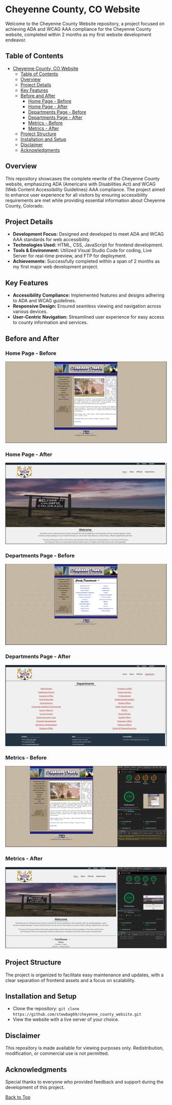 <a id="top"></a>

# Cheyenne County, CO Website
Welcome to the Cheyenne County Website repository, a project focused on achieving ADA and WCAG AAA compliance for the Cheyenne County website, completed within 2 months as my first website development endeavor.

## Table of Contents
- [Cheyenne County, CO Website](#cheyenne-county-co-website)
  - [Table of Contents](#table-of-contents)
  - [Overview](#overview)
  - [Project Details](#project-details)
  - [Key Features](#key-features)
  - [Before and After](#before-and-after)
    - [Home Page - Before](#home-page---before)
    - [Home Page - After](#home-page---after)
    - [Departments Page - Before](#departments-page---before)
    - [Departments Page - After](#departments-page---after)
    - [Metrics - Before](#metrics---before)
    - [Metrics - After](#metrics---after)
  - [Project Structure](#project-structure)
  - [Installation and Setup](#installation-and-setup)
  - [Disclaimer](#disclaimer)
  - [Acknowledgments](#acknowledgments)

## Overview
This repository showcases the complete rewrite of the Cheyenne County website, emphasizing ADA (Americans with Disabilities Act) and WCAG (Web Content Accessibility Guidelines) AAA compliance. The project aimed to enhance user experience for all visitors by ensuring accessibility requirements are met while providing essential information about Cheyenne County, Colorado.

## Project Details
- **Development Focus:** Designed and developed to meet ADA and WCAG AAA standards for web accessibility.
- **Technologies Used:** HTML, CSS, JavaScript for frontend development.
- **Tools & Environment:** Utilized Visual Studio Code for coding, Live Server for real-time preview, and FTP for deployment.
- **Achievements:** Successfully completed within a span of 2 months as my first major web development project.

## Key Features
- **Accessibility Compliance:** Implemented features and designs adhering to ADA and WCAG guidelines.
- **Responsive Design:** Ensured seamless viewing and navigation across various devices.
- **User-Centric Navigation:** Streamlined user experience for easy access to county information and services.

## Before and After
### Home Page - Before
![Home Page Before](/screenshots/cheyenne_county_home_before.png?raw=true "Home Page Before")

### Home Page - After
![Home Page After](/screenshots/cheyenne_county_home_after.png?raw=true "Home Page After")

### Departments Page - Before
![Departments Page Before](/screenshots/cheyenne_county_departments_before.png?raw=true "Departments Page Before")

### Departments Page - After
![Departments Page After](/screenshots/cheyenne_county_departments_after.png?raw=true "Departments Page After")

### Metrics - Before
![Metrics Before](/screenshots/old_website_desktop_metrics.png?raw=true "Departments Page After")

### Metrics - After
![Metrics After](/screenshots/new_website_desktop_metrics.png?raw=true "Departments Page After")

## Project Structure
The project is organized to facilitate easy maintenance and updates, with a clear separation of frontend assets and a focus on scalability.

## Installation and Setup
- Clone the repository:
   `git clone https://github.com/stewbag69/cheyenne_county_website.git`
- View the website with a live server of your choice.

## Disclaimer
This repository is made available for viewing purposes only. Redistribution, modification, or commercial use is not permitted.

## Acknowledgments
Special thanks to everyone who provided feedback and support during the development of this project.

[Back to Top](#top)